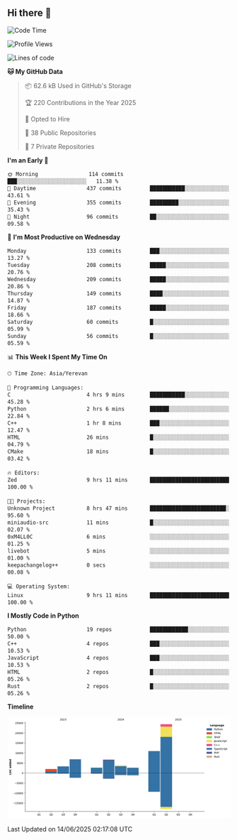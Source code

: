 ## Hi there 👋

<!--START_SECTION:waka-->
![Code Time](http://img.shields.io/badge/Code%20Time-1%2C322%20hrs%2053%20mins-blue)

![Profile Views](http://img.shields.io/badge/Profile%20Views-20-blue)

![Lines of code](https://img.shields.io/badge/From%20Hello%20World%20I%27ve%20Written-63.2%20thousand%20lines%20of%20code-blue)

**🐱 My GitHub Data** 

> 📦 62.6 kB Used in GitHub's Storage 
 > 
> 🏆 220 Contributions in the Year 2025
 > 
> 💼 Opted to Hire
 > 
> 📜 38 Public Repositories 
 > 
> 🔑 7 Private Repositories 
 > 
**I'm an Early 🐤** 

```text
🌞 Morning                114 commits         ███░░░░░░░░░░░░░░░░░░░░░░   11.38 % 
🌆 Daytime                437 commits         ███████████░░░░░░░░░░░░░░   43.61 % 
🌃 Evening                355 commits         █████████░░░░░░░░░░░░░░░░   35.43 % 
🌙 Night                  96 commits          ██░░░░░░░░░░░░░░░░░░░░░░░   09.58 % 
```
📅 **I'm Most Productive on Wednesday** 

```text
Monday                   133 commits         ███░░░░░░░░░░░░░░░░░░░░░░   13.27 % 
Tuesday                  208 commits         █████░░░░░░░░░░░░░░░░░░░░   20.76 % 
Wednesday                209 commits         █████░░░░░░░░░░░░░░░░░░░░   20.86 % 
Thursday                 149 commits         ████░░░░░░░░░░░░░░░░░░░░░   14.87 % 
Friday                   187 commits         █████░░░░░░░░░░░░░░░░░░░░   18.66 % 
Saturday                 60 commits          █░░░░░░░░░░░░░░░░░░░░░░░░   05.99 % 
Sunday                   56 commits          █░░░░░░░░░░░░░░░░░░░░░░░░   05.59 % 
```


📊 **This Week I Spent My Time On** 

```text
🕑︎ Time Zone: Asia/Yerevan

💬 Programming Languages: 
C                        4 hrs 9 mins        ███████████░░░░░░░░░░░░░░   45.28 % 
Python                   2 hrs 6 mins        ██████░░░░░░░░░░░░░░░░░░░   22.84 % 
C++                      1 hr 8 mins         ███░░░░░░░░░░░░░░░░░░░░░░   12.47 % 
HTML                     26 mins             █░░░░░░░░░░░░░░░░░░░░░░░░   04.79 % 
CMake                    18 mins             █░░░░░░░░░░░░░░░░░░░░░░░░   03.42 % 

🔥 Editors: 
Zed                      9 hrs 11 mins       █████████████████████████   100.00 % 

🐱‍💻 Projects: 
Unknown Project          8 hrs 47 mins       ████████████████████████░   95.60 % 
miniaudio-src            11 mins             █░░░░░░░░░░░░░░░░░░░░░░░░   02.07 % 
0xM4LL0C                 6 mins              ░░░░░░░░░░░░░░░░░░░░░░░░░   01.25 % 
livebot                  5 mins              ░░░░░░░░░░░░░░░░░░░░░░░░░   01.00 % 
keepachangelog++         0 secs              ░░░░░░░░░░░░░░░░░░░░░░░░░   00.08 % 

💻 Operating System: 
Linux                    9 hrs 11 mins       █████████████████████████   100.00 % 
```

**I Mostly Code in Python** 

```text
Python                   19 repos            ████████████░░░░░░░░░░░░░   50.00 % 
C++                      4 repos             ███░░░░░░░░░░░░░░░░░░░░░░   10.53 % 
JavaScript               4 repos             ███░░░░░░░░░░░░░░░░░░░░░░   10.53 % 
HTML                     2 repos             █░░░░░░░░░░░░░░░░░░░░░░░░   05.26 % 
Rust                     2 repos             █░░░░░░░░░░░░░░░░░░░░░░░░   05.26 % 
```



**Timeline**

![Lines of Code chart](https://raw.githubusercontent.com/0xM4LL0C/0xM4LL0C/main/assets/bar_graph.png)


 Last Updated on 14/06/2025 02:17:08 UTC
<!--END_SECTION:waka-->

